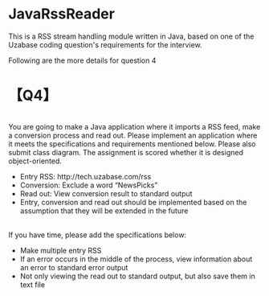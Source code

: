 # JavaRssReader
This is a RSS stream handling module written in Java, based on one of the Uzabase coding question's requirements for the interview.

Following are the more details for question 4<br>

<h1>【Q4】</h1>
<br>
You are going to make a Java application where it imports a RSS feed, make a conversion process and read out. Please implement an application where it meets the specifications and requirements mentioned below. Please also submit class diagram. The assignment is scored whether it is designed object-oriented.<br>
<ul type="disk"> 
<li>Entry RSS: http://tech.uzabase.com/rss</li>
<li>Conversion: Exclude a word “NewsPicks”</li>
<li>Read out: View conversion result to standard output</li>
<li>Entry, conversion and read out should be implemented based on the assumption that they will be extended in the future</li>
</ul>
<br>
If you have time, please add the specifications below:<br>
<ul type="disk">
<li>Make multiple entry RSS</li>
<li>If an error occurs in the middle of the process, view information about an error to standard error output</li>
<li>Not only viewing the read out to standard output, but also save them in text file</li>
</ul>
